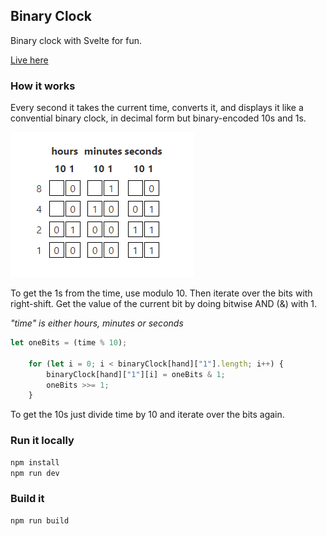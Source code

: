 ## Binary Clock

Binary clock with Svelte for fun. 

[Live here](https://nikals.se/binaryclock/)


### How it works

Every second it takes the current time, converts it, and displays it like a convential binary clock, in decimal form but binary-encoded 10s and 1s.

[![](https://github.com/nikalsh/svelte-binary-clock/blob/master/screenshot.png?raw=true)](#)

To get the 1s from the time, use modulo 10. Then iterate over the bits with right-shift. Get the value of the current bit by doing bitwise AND (&) with 1.

*"time" is either hours, minutes or seconds*
```javascript
let oneBits = (time % 10);

    for (let i = 0; i < binaryClock[hand]["1"].length; i++) {
        binaryClock[hand]["1"][i] = oneBits & 1;
        oneBits >>= 1;
    }
```

To get the 10s just divide time by 10 and iterate over the bits again.
 

### Run it locally
```bash
npm install
npm run dev
```

### Build it
```bash
npm run build
```
